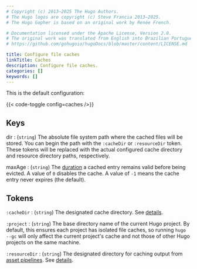 ```yaml
---
# Copyright (c) 2013–2025 The Hugo Authors.
# The Hugo logos are copyright (c) Steve Francia 2013–2025.
# The Hugo Gopher is based on an original work by Renée French.

# Documentation licensed under the Apache License, Version 2.0.
# The original work was translated from English into Brazilian Portuguese.
# https://github.com/gohugoio/hugoDocs/blob/master/content/LICENSE.md

title: Configure file caches
linkTitle: Caches
description: Configure file caches.
categories: []
keywords: []
---
```


This is the default configuration:

{{< code-toggle config=caches />}}

## Keys

dir
: (`string`) The absolute file system path where the cached files will be stored. You can begin the path with the `:cacheDir` or `:resourceDir` token. These tokens will be replaced with the actual configured cache directory and resource directory paths, respectively.

maxAge
: (`string`) The [duration](g) a cached entry remains valid before being evicted. A value of `0` disables the cache. A value of `-1` means the cache entry never expires (the default).

## Tokens

`:cacheDir`
: (`string`) The designated cache directory. See&nbsp;[details](/configuration/all/#cachedir).

`:project`
: (`string`) The base directory name of the current Hugo project. By default, this ensures each project has isolated file caches, so running `hugo --gc` will only affect the current project's cache and not those of other Hugo projects on the same machine.

`:resourceDir`
: (`string`) The designated directory for caching output from [asset pipelines](g). See&nbsp;[details](/configuration/all/#resourcedir).
